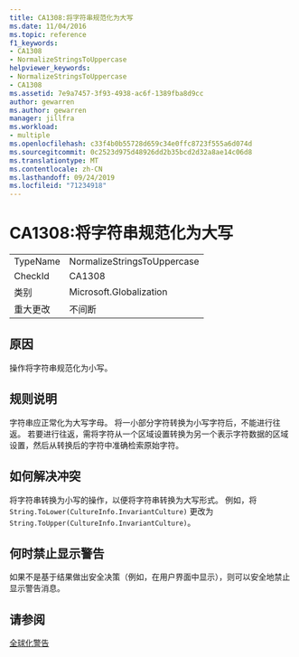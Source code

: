 ```yaml
---
title: CA1308:将字符串规范化为大写
ms.date: 11/04/2016
ms.topic: reference
f1_keywords:
- CA1308
- NormalizeStringsToUppercase
helpviewer_keywords:
- NormalizeStringsToUppercase
- CA1308
ms.assetid: 7e9a7457-3f93-4938-ac6f-1389fba8d9cc
author: gewarren
ms.author: gewarren
manager: jillfra
ms.workload:
- multiple
ms.openlocfilehash: c33f4b0b55728d659c34e0ffc8723f555a6d074d
ms.sourcegitcommit: 0c2523d975d48926dd2b35bcd2d32a8ae14c06d8
ms.translationtype: MT
ms.contentlocale: zh-CN
ms.lasthandoff: 09/24/2019
ms.locfileid: "71234918"
---
```

# <a name="ca1308-normalize-strings-to-uppercase"></a>CA1308:将字符串规范化为大写

|||
|-|-|
|TypeName|NormalizeStringsToUppercase|
|CheckId|CA1308|
|类别|Microsoft.Globalization|
|重大更改|不间断|

## <a name="cause"></a>原因
操作将字符串规范化为小写。

## <a name="rule-description"></a>规则说明
字符串应正常化为大写字母。 将一小部分字符转换为小写字符后，不能进行往返。 若要进行往返，需将字符从一个区域设置转换为另一个表示字符数据的区域设置，然后从转换后的字符中准确检索原始字符。

## <a name="how-to-fix-violations"></a>如何解决冲突
将字符串转换为小写的操作，以便将字符串转换为大写形式。 例如，将 `String.ToLower(CultureInfo.InvariantCulture)` 更改为 `String.ToUpper(CultureInfo.InvariantCulture)`。

## <a name="when-to-suppress-warnings"></a>何时禁止显示警告
如果不是基于结果做出安全决策（例如，在用户界面中显示），则可以安全地禁止显示警告消息。

## <a name="see-also"></a>请参阅
[全球化警告](../code-quality/globalization-warnings.md)